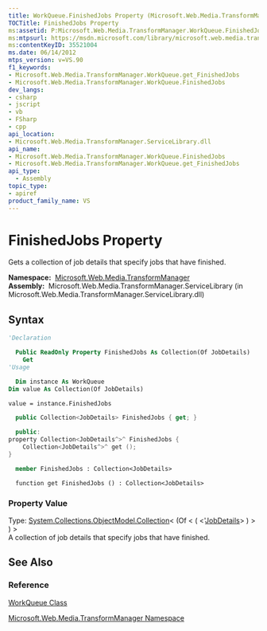 ```yaml
---
title: WorkQueue.FinishedJobs Property (Microsoft.Web.Media.TransformManager)
TOCTitle: FinishedJobs Property
ms:assetid: P:Microsoft.Web.Media.TransformManager.WorkQueue.FinishedJobs
ms:mtpsurl: https://msdn.microsoft.com/library/microsoft.web.media.transformmanager.workqueue.finishedjobs(v=VS.90)
ms:contentKeyID: 35521004
ms.date: 06/14/2012
mtps_version: v=VS.90
f1_keywords:
- Microsoft.Web.Media.TransformManager.WorkQueue.get_FinishedJobs
- Microsoft.Web.Media.TransformManager.WorkQueue.FinishedJobs
dev_langs:
- csharp
- jscript
- vb
- FSharp
- cpp
api_location:
- Microsoft.Web.Media.TransformManager.ServiceLibrary.dll
api_name:
- Microsoft.Web.Media.TransformManager.WorkQueue.FinishedJobs
- Microsoft.Web.Media.TransformManager.WorkQueue.get_FinishedJobs
api_type:
  - Assembly
topic_type:
- apiref
product_family_name: VS
---
```


# FinishedJobs Property

Gets a collection of job details that specify jobs that have finished.

**Namespace:**  [Microsoft.Web.Media.TransformManager](microsoft-web-media-transformmanager-namespace.md)  
**Assembly:**  Microsoft.Web.Media.TransformManager.ServiceLibrary (in Microsoft.Web.Media.TransformManager.ServiceLibrary.dll)

## Syntax

```vb
'Declaration

  Public ReadOnly Property FinishedJobs As Collection(Of JobDetails)
    Get
'Usage

  Dim instance As WorkQueue
Dim value As Collection(Of JobDetails)

value = instance.FinishedJobs
```

```csharp
  public Collection<JobDetails> FinishedJobs { get; }
```

```cpp
  public:
property Collection<JobDetails^>^ FinishedJobs {
    Collection<JobDetails^>^ get ();
}
```

``` fsharp
  member FinishedJobs : Collection<JobDetails>
```

```jscript
  function get FinishedJobs () : Collection<JobDetails>
```

### Property Value

Type: [System.Collections.ObjectModel.Collection](https://msdn.microsoft.com/library/ms132397)\< (Of \< ( \<'[JobDetails](jobdetails-class-microsoft-web-media-transformmanager.md)\> ) \> ) \>  
A collection of job details that specify jobs that have finished.  

## See Also

### Reference

[WorkQueue Class](workqueue-class-microsoft-web-media-transformmanager.md)

[Microsoft.Web.Media.TransformManager Namespace](microsoft-web-media-transformmanager-namespace.md)
